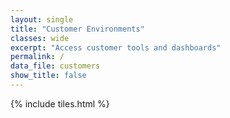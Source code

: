 ```yaml
---
layout: single
title: "Customer Environments"
classes: wide
excerpt: "Access customer tools and dashboards"
permalink: /
data_file: customers
show_title: false
---
```


{% include tiles.html %}
